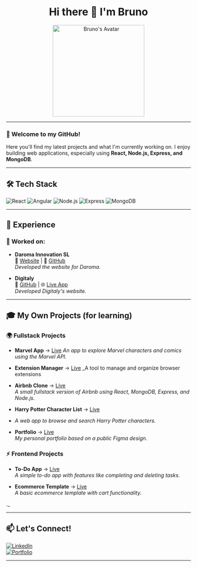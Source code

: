 <h1 align="center">Hi there 👋 I'm Bruno</h1>

<p align="center">
  <img src="https://github.com/user-attachments/assets/95c99164-49e8-4980-8ba8-073666ff2d16" width="250" alt="Bruno's Avatar">
</p>

---

### 🚀 Welcome to my GitHub!
Here you'll find my latest projects and what I'm currently working on. I enjoy building web applications, especially using **React, Node.js, Express, and MongoDB**.

---

## 🛠️ Tech Stack
![React](https://img.shields.io/badge/React-61DAFB?style=for-the-badge&logo=react&logoColor=white)
![Angular](https://img.shields.io/badge/Angular-DD0031?style=for-the-badge&logo=angular&logoColor=white)
![Node.js](https://img.shields.io/badge/Node.js-339933?style=for-the-badge&logo=node.js&logoColor=white)
![Express](https://img.shields.io/badge/Express.js-000000?style=for-the-badge&logo=express&logoColor=white)
![MongoDB](https://img.shields.io/badge/MongoDB-4EA94B?style=for-the-badge&logo=mongodb&logoColor=white)

---

## 💼 Experience

### 🚀 Worked on:
- **Daroma Innovation SL**  
  🏢 [Website](https://daroma.vercel.app/) | 🔗 [GitHub](https://github.com/brunoviews/daroma)  
  _Developed the website for Daroma._

- **Digitaly**  
  🔗 [GitHub](https://github.com/brunoviews/calculai) | 🌐 [Live App](https://calculai.vercel.app/)  
  _Developed Digitaly's website._

---

## 🎓 My Own Projects (for learning)

### 🌍 Fullstack Projects


- **Marvel App** → [Live]([https://marvel-app-bruno.vercel.app/](https://marvel-gallery-app.vercel.app/))  
  _An app to explore Marvel characters and comics using the Marvel API._

- **Extension Manager** → [Live]([https://extension-manager.vercel.app/](https://extension-manager-drab.vercel.app/))  
  _A tool to manage and organize browser extensions
- **Airbnb Clone** → [Live](https://airbbnb-clone.vercel.app/)  
  _A small fullstack version of Airbnb using React, MongoDB, Express, and Node.js._
- **Harry Potter Character List** → [Live]([https://harry-potter-character-list.vercel.app/](https://airbbnb-clone.vercel.app/))
- 
  _A web app to browse and search Harry Potter characters._
- **Portfolio** → [Live](https://react-tailwind-portfolio-khaki.vercel.app/)  
  _My personal portfolio based on a public Figma design._

### ⚡ Frontend Projects
- **To-Do App** → [Live](https://taskmaster-livid.vercel.app/)  
  _A simple to-do app with features like completing and deleting tasks._

- **Ecommerce Template** → [Live](https://basic-ecommerce-eight.vercel.app/)  
  _A basic ecommerce template with cart functionality._

._

---

## 📫 Let's Connect!
[![LinkedIn](https://img.shields.io/badge/LinkedIn-0077B5?style=for-the-badge&logo=linkedin&logoColor=white)](https://www.linkedin.com/in/ftthbruno)  
[![Portfolio](https://img.shields.io/badge/Portfolio-24292E?style=for-the-badge&logo=github&logoColor=white)](https://www.bdasilva.es/)

---
